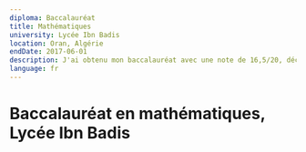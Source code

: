 ```yaml
---
diploma: Baccalauréat
title: Mathématiques
university: Lycée Ibn Badis
location: Oran, Algérie
endDate: 2017-06-01
description: J'ai obtenu mon baccalauréat avec une note de 16,5/20, décrochant les plus grands honneurs.
language: fr
---
```


# Baccalauréat en mathématiques, Lycée Ibn Badis
